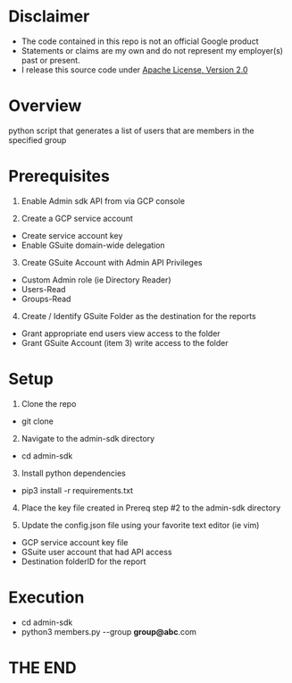 # Disclaimer
- The code contained in this repo is not an official Google product
- Statements or claims are my own and do not represent my employer(s) past or present.
- I release this source code under [Apache License, Version 2.0](http://www.apache.org/licenses/LICENSE-2.0)

# Overview
python script that generates a list of users that are members in the specified group

# Prerequisites
1. Enable Admin sdk API from via GCP console

2. Create a GCP service account
  - Create service account key
  - Enable GSuite domain-wide delegation

3. Create GSuite Account with Admin API Privileges
  - Custom Admin role (ie Directory Reader) 
  - Users-Read
  - Groups-Read

4. Create / Identify GSuite Folder as the destination for the reports
  - Grant appropriate end users view access to the folder
  - Grant GSuite Account (item 3) write access to the folder

# Setup
1. Clone the repo
  - git clone

2. Navigate to the admin-sdk directory
  - cd admin-sdk

3. Install python dependencies
  - pip3 install -r requirements.txt
  
4. Place the key file created in Prereq step #2 to the admin-sdk directory

5. Update the config.json file using your favorite text editor (ie vim)
  - GCP service account key file
  - GSuite user account that had API access
  - Destination folderID for the report
  
# Execution
- cd admin-sdk
- python3 members.py --group **group@abc**.com


# THE END
